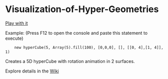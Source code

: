 # Visualization-of-Hyper-Geometries

[Play with it](https://sdtelectronic.github.io/Visualization-of-Hyper-Geometries/src/index.html)

Example: (Press F12 to open the console and paste this statement to execute)
```
    new hyperCube(5, Array(5).fill(100), [0,0,0], [], [[0, 4],[1, 4]], 1)
```
Creates a 5D hyperCube with rotation animation in 2 surfaces.

Explore details in the [Wiki](https://github.com/SdtElectronic/Visualization-of-Hyper-Geometries/wiki/Classes-Reference)